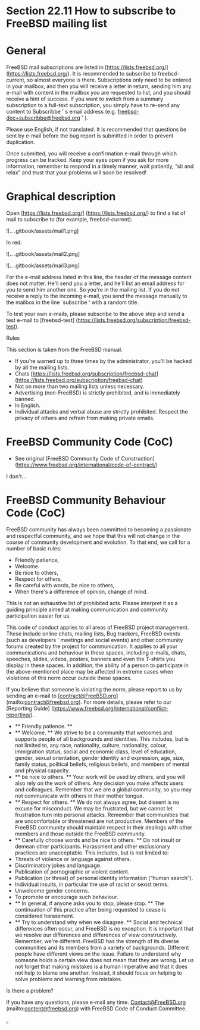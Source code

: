 # Section 22.11 How to subscribe to FreeBSD mailing list

# General

FreeBSD mail subscriptions are listed in [https://lists.freebsd.org/] (https://lists.freebsd.org/). It is recommended to subscribe to freebsd-current, so almost everyone is there. Subscriptions only need to be entered in your mailbox, and then you will receive a letter in return, sending him any e-mail with content in the mailbox you are requested to list, and you should receive a hint of success. If you want to switch from a summary subscription to a full-text subscription, you simply have to re-send any content to Subscribbe ' s email address (e.g. freebsd-doc+subscribbe@freebsd.org ' ).

Please use English, if not translated. It is recommended that questions be sent by e-mail before the bug report is submitted in order to prevent duplication.

Once submitted, you will receive a confirmation e-mail through which progress can be tracked. Keep your eyes open if you ask for more information, remember to respond in a timely manner, wait patiently, “sit and relax” and trust that your problems will soon be resolved!

# Graphical description

Open [https://lists.freebsd.org/] (https://lists.freebsd.org/) to find a list of mail to subscribe to (for example, freebsd-current):

![.. .gitbook/assets/mail1.png]

In red:

![.. .gitbook/assets/mail2.png]

![.. .gitbook/assets/mail3.png]

For the e-mail address listed in this line, the header of the message content does not matter. He'll send you a letter, and he'll list an email address for you to send him another one. So you're in the mailing list. If you do not receive a reply to the incoming e-mail, you send the message manually to the mailbox in the line `subscribe ' with a random title.

To test your own e-mails, please subscribe to the above step and send a test e-mail to [freebsd-test] (https://lists.freebsd.org/subscription/freebsd-test).

Rules

This section is taken from the FreeBSD manual.

- If you're warned up to three times by the administrator, you'll be hacked by all the mailing lists.
- Chats [https://lists.freebsd.org/subscription/freebsd-chat] (https://lists.freebsd.org/subscription/freebsd-chat)
- Not on more than two mailing lists unless necessary.
- Advertising (non-FreeBSD) is strictly prohibited, and is immediately banned.
- In English.
- Individual attacks and verbal abuse are strictly prohibited. Respect the privacy of others and refrain from making private emails.

# FreeBSD Community Code (CoC)

- See original [FreeBSD Community Code of Construction] (https://www.freebsd.org/international/code-of-contract/)

I don't...

# FreeBSD Community Behaviour Code (CoC)

FreeBSD community has always been committed to becoming a passionate and respectful community, and we hope that this will not change in the course of community development and evolution. To that end, we call for a number of basic rules:

- Friendly patience,
- Welcome.
- Be nice to others,
- Respect for others,
- Be careful with words, be nice to others,
- When there's a difference of opinion, change of mind.

This is not an exhaustive list of prohibited acts. Please interpret it as a guiding principle aimed at making communication and community participation easier for us.

This code of conduct applies to all areas of FreeBSD project management. These include online chats, mailing lists, Bug trackers, FreeBSD events (such as developers ' meetings and social events) and other community forums created by the project for communication. It applies to all your communications and behaviour in these spaces, including e-mails, chats, speeches, slides, videos, posters, banners and even the T-shirts you display in these spaces. In addition, the ability of a person to participate in the above-mentioned place may be affected in extreme cases when violations of this norm occur outside these spaces.

If you believe that someone is violating the norm, please report to us by sending an e-mail to [contract@FreeBSD.org] (mailto:contract@freebsd.org). For more details, please refer to our [Reporting Guide] (https://www.freebsd.org/international/conflict-reporting/).

- ** Friendly patience. **
- ** Welcome. ** We strive to be a community that welcomes and supports people of all backgrounds and identities. This includes, but is not limited to, any race, nationality, culture, nationality, colour, immigration status, social and economic class, level of education, gender, sexual orientation, gender identity and expression, age, size, family status, political beliefs, religious beliefs, and members of mental and physical capacity.
- ** be nice to others. ** Your work will be used by others, and you will also rely on the work of others. Any decision you make affects users and colleagues. Remember that we are a global community, so you may not communicate with others in their mother tongue.
- ** Respect for others. ** We do not always agree, but dissent is no excuse for misconduct. We may be frustrated, but we cannot let frustration turn into personal attacks. Remember that communities that are uncomfortable or threatened are not productive. Members of the FreeBSD community should maintain respect in their dealings with other members and those outside the FreeBSD community.
- ** Carefully choose words and be nice to others. ** Do not insult or demean other participants. Harassment and other exclusionary practices are unacceptable. This includes, but is not limited to:
- Threats of violence or language against others.
- Discriminatory jokes and language.
- Publication of pornographic or violent content.
- Publication (or threat) of personal identity information (“human search”).
- Individual insults, in particular the use of racist or sexist terms.
- Unwelcome gender concerns.
- To promote or encourage such behaviour.
- ** In general, if anyone asks you to stop, please stop. ** The continuation of this practice after being requested to cease is considered harassment.
- ** Try to understand why when we disagree. ** Social and technical differences often occur, and FreeBSD is no exception. It is important that we resolve our differences and differences of view constructively. Remember, we're different. FreeBSD has the strength of its diverse communities and its members from a variety of backgrounds. Different people have different views on the issue. Failure to understand why someone holds a certain view does not mean that they are wrong. Let us not forget that making mistakes is a human imperative and that it does not help to blame one another. Instead, it should focus on helping to solve problems and learning from mistakes.

Is there a problem?

If you have any questions, please e-mail any time. Contact@FreeBSD.org (mailto:content@freebsd.org) with FreeBSD Code of Conduct Committee.

。